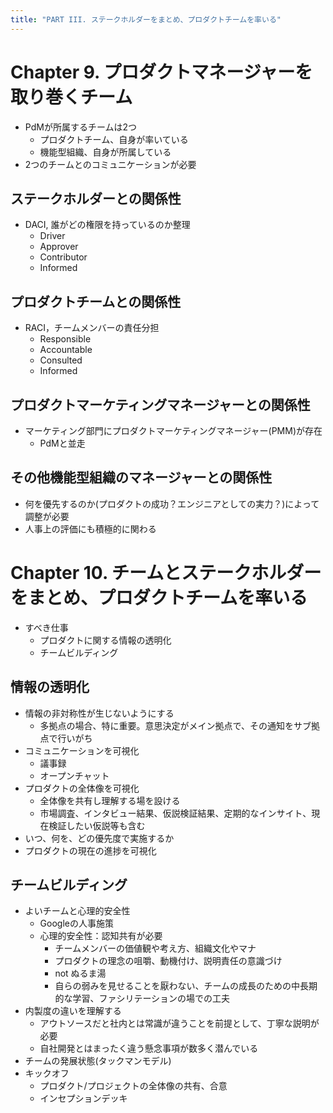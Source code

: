 ```yaml
---
title: "PART III. ステークホルダーをまとめ、プロダクトチームを率いる"
---
```


# Chapter 9. プロダクトマネージャーを取り巻くチーム

- PdMが所属するチームは2つ
  - プロダクトチーム、自身が率いている
  - 機能型組織、自身が所属している
- 2つのチームとのコミュニケーションが必要

## ステークホルダーとの関係性

- DACI, 誰がどの権限を持っているのか整理
  - Driver
  - Approver
  - Contributor
  - Informed

## プロダクトチームとの関係性

- RACI，チームメンバーの責任分担
  - Responsible
  - Accountable
  - Consulted
  - Informed

## プロダクトマーケティングマネージャーとの関係性

- マーケティング部門にプロダクトマーケティングマネージャー(PMM)が存在
  - PdMと並走

## その他機能型組織のマネージャーとの関係性

- 何を優先するのか(プロダクトの成功？エンジニアとしての実力？)によって調整が必要
- 人事上の評価にも積極的に関わる

# Chapter 10. チームとステークホルダーをまとめ、プロダクトチームを率いる

- すべき仕事
  - プロダクトに関する情報の透明化
  - チームビルディング

## 情報の透明化

- 情報の非対称性が生じないようにする
  - 多拠点の場合、特に重要。意思決定がメイン拠点で、その通知をサブ拠点で行いがち
- コミュニケーションを可視化
  - 議事録
  - オープンチャット
- プロダクトの全体像を可視化
  - 全体像を共有し理解する場を設ける
  - 市場調査、インタビュー結果、仮説検証結果、定期的なインサイト、現在検証したい仮説等も含む
- いつ、何を、どの優先度で実施するか
- プロダクトの現在の進捗を可視化

## チームビルディング

- よいチームと心理的安全性
  - Googleの人事施策
  - 心理的安全性：認知共有が必要
    - チームメンバーの価値観や考え方、組織文化やマナ
    - プロダクトの理念の咀嚼、動機付け、説明責任の意識づけ
    - not ぬるま湯
    - 自らの弱みを見せることを厭わない、チームの成長のための中長期的な学習、ファシリテーションの場での工夫
- 内製度の違いを理解する
  - アウトソースだと社内とは常識が違うことを前提として、丁寧な説明が必要
  - 自社開発とはまったく違う懸念事項が数多く潜んでいる
- チームの発展状態(タックマンモデル)
- キックオフ
  - プロダクト/プロジェクトの全体像の共有、合意
  - インセプションデッキ

<!-- # Chapter 11. チームでプロダクトをつくるためのテクニック -->
